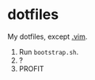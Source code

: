 # dotfiles
My dotfiles, except [.vim](https://github.com/robert-claypool/.vim).

1. Run `bootstrap.sh`.
2. ?
3. PROFIT
